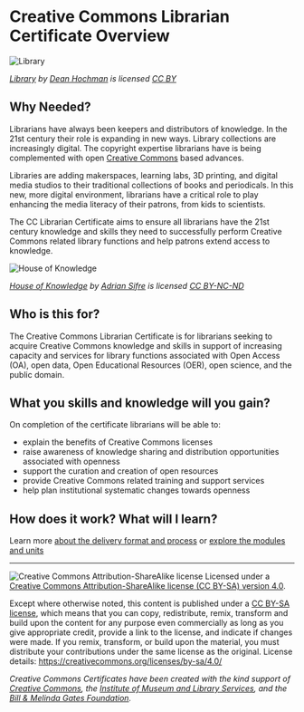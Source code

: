 # Creative Commons Librarian Certificate Overview

![Library](https://github.com/creativecommons/cc-cert-lib/blob/master/images/Library.jpg)

*[Library](https://flic.kr/p/rV93Kr) by [Dean Hochman](https://www.flickr.com/photos/deanhochman/) is licensed [CC BY](https://creativecommons.org/licenses/by/2.0/)*

## Why Needed?
Librarians have always been keepers and distributors of knowledge. In the 21st century their role is expanding in new ways. Library collections are increasingly digital. The copyright expertise librarians have is being complemented with open [Creative Commons](http://creativecommons.org) based advances. 

Libraries are adding makerspaces, learning labs, 3D printing, and digital media studios to their traditional collections of books and periodicals. In this new, more digital environment, librarians have a critical role to play enhancing the media literacy of their patrons, from kids to scientists. 

The CC Librarian Certificate aims to ensure all librarians have the 21st century knowledge and skills they need to successfully perform Creative Commons related library functions and help patrons extend access to knowledge.  

![House of Knowledge](https://github.com/creativecommons/cc-cert-lib/blob/master/images/HouseofKnowledge.jpg)

*[House of Knowledge](https://flic.kr/p/gwNP1s) by [Adrian Sifre](https://www.flickr.com/photos/adriensifre/) is licensed [CC BY-NC-ND](https://creativecommons.org/licenses/by-nc-nd/2.0/)*

## Who is this for?

The Creative Commons Librarian Certificate is for librarians seeking to acquire Creative Commons knowledge and skills in support of increasing capacity and services for library functions associated with Open Access (OA), open data, Open Educational Resources (OER), open science, and the public domain.

## What you skills and knowledge will you gain?

On completion of the certificate librarians will be able to:

* explain the benefits of Creative Commons licenses
* raise awareness of knowledge sharing and distribution opportunities associated with openness
* support the curation and creation of open resources
* provide Creative Commons related training and support services
* help plan institutional systematic changes towards openness


## How does it work? What will I learn?

Learn more [about the delivery format and process](../details/index.md) or [explore the modules and units](../contents/index.md)





----

![Creative Commons Attribution-ShareAlike license](https://github.com/creativecommons/cc-cert-lib/blob/master/images/cc-by-sa-88x31.png "CC BY-SA")
Licensed under a [Creative Commons Attribution-ShareAlike license (CC BY-SA) version 4.0](https://creativecommons.org/licenses/by-sa/4.0/).

Except where otherwise noted, this content is published under a [CC BY-SA license](https://creativecommons.org/licenses/by-sa/4.0/), which means that you can copy, redistribute, remix, transform and build upon the content for any purpose even commercially as long as you give appropriate credit, provide a link to the license, and indicate if changes were made. If you remix, transform, or build upon the material, you must distribute your contributions under the same license as the original.
License details: https://creativecommons.org/licenses/by-sa/4.0/

*Creative Commons Certificates have been created with the kind support of [Creative Commons](http://creativecommons.org/), the [Institute of Museum and Library Services](https://www.imls.gov/), and the [Bill &amp; Melinda Gates Foundation](http://www.gatesfoundation.org/).*